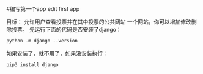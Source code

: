 #编写第一个app edit first app

目标：
  允许用户查看投票并在其中投票的公共网站
  一个网站，你可以增加修改删除投票。
先运行下面的代码是否安装了django：
```python
python -m django --version
```
如果安装了，就不用了，如果没安装执行：
```python
pip3 install django
```
